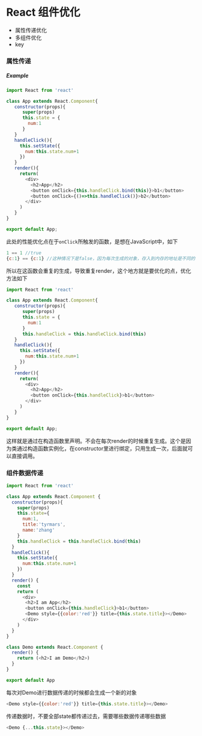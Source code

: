 # React 组件优化

* 属性传递优化
* 多组件优化
* key

### 属性传递

##### Example

```js
import React from 'react'

class App extends React.Component{
   constructor(props){
      super(props)
      this.state = {
        num:1
      }
   }
   handleClick(){
     this.setState({
       num:this.state.num+1
     })
   }
   render(){
     return(
       <div>
         <h2>App</h2>
         <button onClick={this.handleClick.bind(this)}>b1</button>
         <button onClick={()=>this.handleClick()}>b2</button>
       </div>
     )
   }
}

export default App;
```

此处的性能优化点在于`onClick`所触发的函数，是想在JavaScript中，如下

```js
1 == 1 //true
{c:1} == {c:1} //这种情况下是false，因为每次生成的对象，存入到内存的地址是不同的
```

所以在这函数会重复的生成，导致重复render，这个地方就是要优化的点，优化方法如下

```js
import React from 'react'

class App extends React.Component{
   constructor(props){
      super(props)
      this.state = {
        num:1
      }
      this.handleClick = this.handleClick.bind(this)
   }
   handleClick(){
     this.setState({
       num:this.state.num+1
     })
   }
   render(){
     return(
       <div>
         <h2>App</h2>
         <button onClick={this.handleClick}>b1</button>
       </div>
     )
   }
}

export default App;
```

这样就是通过在构造函数里声明。不会在每次render的时候重复生成。这个是因为类通过构造函数实例化，在constructor里进行绑定，只用生成一次，后面就可以直接调用。

### 组件数据传递

```js
import React from 'react'

class App extends React.Component {
  constructor(props){
    super(props)
    this.state={
      num:1,
      title:'tyrmars',
      name:'zhang'
    }
    this.handleClick = this.handleClick.bind(this)
  }
  handleClick(){
    this.setState({
      num:this.state.num+1
    })
  }
  render() {
    const
    return (
      <div>
       <h2>I am App</h2>
       <button onClick={this.handleClick}>b1</button>
       <Demo style={{color:'red'}} title={this.state.title}></Demo>
      </div>
    )
  }
}

class Demo extends React.Component {
  render() {
    return (<h2>I am Demo</h2>)
  }
}

export default App
```

每次对Demo进行数据传递的时候都会生成一个新的对象

```js
<Demo style={{color:'red'}} title={this.state.title}></Demo>
```

传递数据时，不要全部state都传递过去，需要哪些数据传递哪些数据

```js
<Demo {...this.state}></Demo>
```



